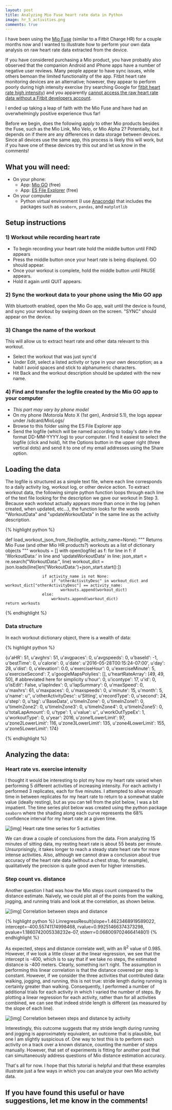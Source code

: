 ```yaml
---
layout: post
title: Analyzing Mio Fuse heart rate data in Python
image: hr_5_activities.png
comments: true
---
```


I have been using the <a href="http://www.mioglobal.com/Mio-FUSE-Heart-Rate-Training-Activity-Tracker/Product.aspx" target="_blank">Mio Fuse</a> (similar to a Fitbit Charge HR) for a couple months now and I wanted to illustrate how to perform your own data analysis on raw heart rate data extracted from the device.

If you have considered purchasing a Mio product, you have probably also observed that the companion Android and iPhone apps have a number of negative user reviews. Many people appear to have sync issues, while others bemoan the limited functionality of the app. Fitbit heart rate monitoring devices are an alternative; however, they appear to perform poorly during high intensity exercise (try searching Google for <a href="https://www.google.com/search?q=fitbit%20heart%20rate%20high%20intensity" target="_blank">fitbit heart rate high intensity</a>) and you apparently <a href="https://community.fitbit.com/t5/Fitbit-com-Dashboard/Download-HeartRate-data/td-p/1212798" _target="blank">cannot access the raw heart rate data without a Fitbit developers account</a>.

I ended up taking a leap of faith with the Mio Fuse and have had an overwhelmingly positive experience thus far!

Before we begin, does the following apply to other Mio products besides the Fuse, such as the Mio Link, Mio Velo, or Mio Alpha 2? Potentially, but it depends on if there are any differences in data storage between devices. Since all devices use the same app, this process is likely this will work, but if you have one of these devices try this out and let us know in the comments!

## What you will need:
- On your phone:
    * App: <a href="https://play.google.com/store/apps/details?id=com.mioglobal.android.miogo&hl=en">Mio GO</a> (free)
    * App: <a href="https://play.google.com/store/apps/details?id=com.estrongs.android.pop&hl=en">ES File Explorer</a> (free)
- On your computer
    * Python virtual environment (I use <a href="https://www.continuum.io/why-anaconda">Anaconda</a>) that includes the packages such as `seaborn`, `pandas`, and `matplotlib`

## Setup instructions

### 1) Workout while recording heart rate
- To begin recording your heart rate hold the middle button until FIND appears
- Press the middle button once your heart rate is being displayed. GO should appear. 
- Once your workout is complete, hold the middle button until PAUSE appears. 
- Hold it again until QUIT appears.

### 2) Sync the workout data to your phone using the Mio GO app
With bluetooth enabled, open the Mio Go app, wait until the device is found, and sync your workout by swiping down on the screen. "SYNC" should appear on the device.

### 3) Change the name of the workout
This will allow us to extract heart rate and other data relevant to this workout.

- Select the workout that was just sync'd
- Under Edit, select a listed activity or type in your own description; as a habit I avoid spaces and stick to alphanumeric characters. 
- Hit Back and the workout description should be updated with the new name.

### 4) Find and transfer the logfile created by the Mio GO app to your computer
- *This part may vary by phone model* 
- On my phone (Motorola Moto X (1st gen), Android 5.1), the logs appear under /sdcard/MioLogs/
- Browse to this folder using the ES File Explorer app
- Send the logfile (which will be named according to today's date in the format DD-MM-YYYY.log) to your computer. I find it easiest to select the logfile (click and hold), hit the Options button in the upper right (three vertical dots) and send it to one of my email addresses using the Share option.


## Loading the data
The logfile is structured as a simple text file, where each line corresponds to a daily activity log, workout log, or other device action. To extract workout data, the following simple python function loops through each line of the text file looking for the description we gave our workout in Step 3. Because each workout actually appears more than once in the log (when created, when updated, etc...), the function looks for the words "WorkoutData" and "updateWorkoutData" in the same line as the activity description.


{% highlight python %}

def load_workout_json_from_file(logfile, activity_name=None):
    """ Returns Mio Fuse (and other Mio HR products?) workouts as a list of dictionary objects """
    workouts = []
    with open(logfile) as f:
            for line in f:
                if 'WorkoutData:' in line and 'updateWorkoutData' in line:
                    json_start = re.search("WorkoutData:", line)
                    workout_dict = json.loads(line[len('WorkoutData:')+json_start.start():])
                    
                    if activity_name is not None:
                        if "otherActivityDesc" in workout_dict and workout_dict["otherActivityDesc"] == activity_name:
                            workouts.append(workout_dict)
                    else:
                        workouts.append(workout_dict)
    return workouts

{% endhighlight %}


### Data structure

In each workout dictionary object, there is a wealth of data:

{% highlight python %}

{u'aHR': 51,
 u'avghrs': 51,
 u'avgpaces': 0,
 u'avgspeeds': 0,
 u'baseId': -1,
 u'bestTime': 0,
 u'calorie': 0,
 u'date': u'2016-05-28T00:15:24-07:00',
 u'day': 28,
 u'dist': 0,
 u'elevation': 0.0,
 u'exerciseHour': 0,
 u'exerciseMinute': 5,
 u'exerciseSecond': 7,
 u'googleMapsPolylies': [],
 u'heartRateArray': [49,
  49,
  50],  # abbreviated here for simplicity
u'hour': 0,
 u'icontype': 17,
 u'id': 0,
 u'isEdit': False,
 u'lapIndex': 0,
 u'lapSummary': 0,
 u'maxSpeed': 0,
 u'maxhrs': 61,
 u'maxpaces': 0,
 u'maxspeeds': 0,
 u'minute': 15,
 u'month': 5,
 u'name': u'',
 u'otherActivityDesc': u'Sitting',
 u'recordType': 0,
 u'second': 24,
 u'step': 0,
 u'tag': u'BaseData',
 u'timeInZone': 0,
 u'timeInZone1': 0,
 u'timeInZone2': 0,
 u'timeInZone3': 0,
 u'timeInZone4': 0,
 u'timeInZone5': 0,
 u'totalLapAmount': 0,
 u'type': 1,
 u'value': u'',
 u'workOutTypeEx': 1,
 u'workoutType': 0,
 u'year': 2016,
 u'zone1LowerLimit': 97,
 u'zone2LowerLimit': 116,
 u'zone3LowerLimit': 135,
 u'zone4LowerLimit': 155,
 u'zone5LowerLimit': 174}

{% endhighlight %}



## Analyzing the data:

### Heart rate vs. exercise intensity
I thought it would be interesting to plot my how my heart rate varied when performing 5 different activities of increasing intensity. For each activity I performed 3 replicates, each for five minutes. I attempted to allow enough time in between replicates for my heart rate to return to a somewhat stable value (ideally resting), but as you can tell from the plot below, I was a bit impatient. The time series plot below was created using the python package `seaborn` where the shading along each curve represents the 68% confidence interval for my heart rate at a given time.

<img class="centered_img" src="/images/hr_5_activities.png" alt="[img] Heart rate time series for 5 activities" />

We can draw a couple of conclusions from the data. From analyzing 15 minutes of sitting data, my resting heart rate is about 55 beats per minute. Unsurprisingly, it takes longer to reach a steady state heart rate for more intense activities. Also, although we cannot draw a conclusion about true accuracy of the heart rate data (without a chest strap, for example), qualitatively the precision is quite good even for higher intensities.  

### Step count vs. distance

Another question I had was how the Mio steps count compared to the distance estimate. Na&iuml;vely, we could plot all of the points from the walking, jogging, and running trials and look at the correlation, as shown below.

<img class="centered_img" src="/images/steps_vs_dist.png" alt="[img] Correlation between steps and distance" />

{% highlight python %}
LinregressResult(slope=1.4623468919589022, 
                 intercept=-400.55741174998468, 
                 rvalue=0.99251466374373298, 
                 pvalue=1.1860742005338232e-07, 
                 stderr=0.068009702466414801)
{% endhighlight %}

As expected, steps and distance correlate well, with an R<sup>2</sup> value of 0.985. However, if we look a little closer at the linear regression, we see that the intercept is -400, which is to say that if we take no steps, the estimated distance is -400 meters. Clearly, something isn't right. The assumption in performing this linear correlation is that the distance covered per step is constant. However, if we consider the three activities that contributed data: walking, jogging, and running, this is not true: stride length during running is certainly greater than walking. Consequently, I performed a number of additional trials for each activity in which I varied the number of steps. By plotting a linear regression for each activity, rather than for all activities combined, we can see that indeed stride length is different (as measured by the slope of each line). 

<img class="centered_img" src="/images/steps_vs_dist_by_activity.png" alt="[img] Correlation between steps and distance by activity" />

Interestingly, this outcome suggests that my stride length during running and jogging is approximately equivalent, an outcome that is plausible, but one I am slightly suspicious of. One way to test this is to perform each activity on a track over a known distance, counting the number of steps manually. However, that set of experiments is fitting for another post that can simultaneously address questions of Mio distance estimation accuracy.


That's all for now. I hope that this tutorial is helpful and that these examples illustrate just a few ways in which you can analyze your own Mio activity data. 
<br />

## If you have found this useful or have suggestions, let me know in the comments!
